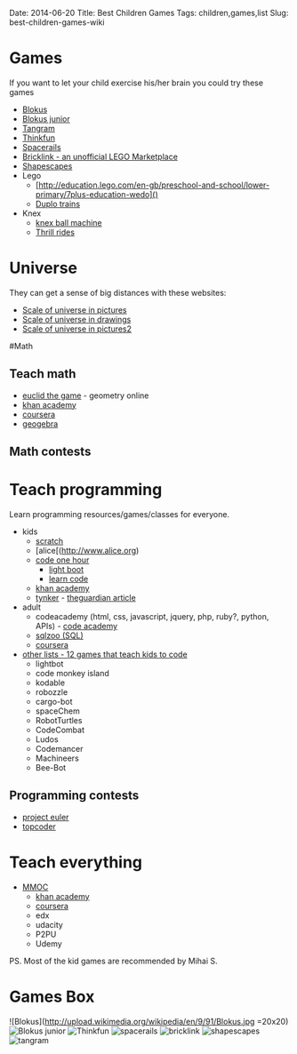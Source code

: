 Date: 2014-06-20
Title: Best Children Games
Tags: children,games,list
Slug: best-children-games-wiki

# Games

If you want to let your child exercise his/her brain you could try these games 

- [Blokus](http://en.wikipedia.org/wiki/Blokus)
- [Blokus junior](http://en.wikipedia.org/wiki/Blokus#Blokus_Junior)
- [Tangram](http://en.wikipedia.org/wiki/Tangram)
- [Thinkfun](http://www.thinkfun.com/rectangle)
- [Spacerails](http://www.spacerails.com/shop)
- [Bricklink - an unofficial LEGO Marketplace](http://www.bricklink.com/browseStores.asp?countryID=DE&groupState=Y)
- [Shapescapes](http://www.shapescapes.com)
- Lego
    - [http://education.lego.com/en-gb/preschool-and-school/lower-primary/7plus-education-wedo]()
    - [Duplo trains](http://www.lego.com/en-us/duplo/products/10558-number-train)
- Knex
    - [knex ball machine](http://www.instructables.com/id/Metropolis-a-Knex-Ball-Machine)
    - [Thrill rides](http://www.knex.com/Thrill_Rides)

# Universe
They can get a sense of big distances with these websites:
- [Scale of universe in pictures](http://micro.magnet.fsu.edu/primer/java/scienceopticsu/powersof10/)
- [Scale of universe in drawings](http://htwins.net/scale2/)
- [Scale of universe in pictures2](http://www.openculture.com/2013/03/magnifying_the_universe_move_from_atoms_to_galaxies_in_hd.html)

#Math

## Teach math
- [euclid the game](http://euclidthegame.org/Level1.html) - geometry online
- [khan academy](http://www.khanacademy.org)
- [coursera](https://www.coursera.org)
- [geogebra](http://tube.geogebra.org/?lang=en)
## Math contests

# Teach programming

Learn programming resources/games/classes for everyone.
 
- kids
    - [scratch](http://scratch.mit.edu)
	- [alice[(http://www.alice.org)
    - [code one hour](http://csedweek.org/learn)
        - [light boot](http://light-bot.com/hocflash.html)
        - [learn code](http://learn.code.org/hoc/1) 
    - [khan academy](http://www.khanacademy.org)
	- [tynker](http://www.tynker.com/) - [theguardian article](http://www.theguardian.com/technology/2014/jul/24/tynker-coding-kids-app-programming-android)
- adult
    - codeacademy (html, css, javascript, jquery, php, ruby?, python, APIs) - [code academy](http://www.codecademy.com)
    - [sqlzoo (SQL)](http://sqlzoo.net)
    - [coursera](https://www.coursera.org)
- [other lists - 12 games that teach kids to code](http://venturebeat.com/2014/06/03/12-games-that-teach-kids-to-code/view-all/)
    - lightbot
	- code monkey island
	- kodable
	- robozzle
	- cargo-bot
	- spaceChem
	- RobotTurtles
	- CodeCombat
	- Ludos
	- Codemancer
	- Machineers
	- Bee-Bot

## Programming contests
- [project euler](https://projecteuler.net)
- [topcoder](http://topcoder.com)

# Teach everything
- [MMOC](http://en.wikipedia.org/wiki/Massive_open_online_course)
    - [khan academy](http://www.khanacademy.org)
    - [coursera](https://www.coursera.org)
    - edx
    - udacity
	- P2PU
	- Udemy

PS. Most of the kid games are recommended by Mihai S. 

# Games Box
![Blokus](http://upload.wikimedia.org/wikipedia/en/9/91/Blokus.jpg =20x20)
![Blokus junior](http://s.s-bol.com/imgbase0/imagebase/large/FC/6/8/8/4/1004004011284886_1.jpg)
![Thinkfun](http://www.thinkfun.com/sites/default/files/images/product_library/aha_rectangle/AHARecTa_1310_lores.jpg?1284504303)
![spacerails](http://www.spacerails.com/wp-content/uploads/2012/10/spacerail-level-1-300x300.jpg)
![bricklink](http://www.bricklink.com/SL/75000-1.jpg?1)
![shapescapes](http://www.shapescapes.com/images/shapescapes.png)
![tangram](http://upload.wikimedia.org/wikipedia/commons/thumb/0/0e/Convex_tangram_shapes.svg/526px-Convex_tangram_shapes.svg.png)